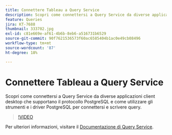 ```yaml
---
title: Connettere Tableau a Query Service
description: Scopri come connettersi a Query Service da diverse applicazioni client desktop che supportano il protocollo PostgreSQL e come utilizzare gli strumenti e i driver PostgreSQL per connettersi e scrivere query.
feature: Queries
jira: KT-7688
thumbnail: 333702.jpg
exl-id: c81e669e-af61-4b6b-8eb6-a516731b6529
source-git-commit: 90f7621536573f60ac6585404b1ac0e49cb08496
workflow-type: tm+mt
source-wordcount: '87'
ht-degree: 18%

---
```


# Connettere Tableau a Query Service

Scopri come connettersi a Query Service da diverse applicazioni client desktop che supportano il protocollo PostgreSQL e come utilizzare gli strumenti e i driver PostgreSQL per connettersi e scrivere query.

>[!VIDEO](https://video.tv.adobe.com/v/333702?quality=12&learn=on)

Per ulteriori informazioni, visitare il [Documentazione di Query Service](https://experienceleague.adobe.com/docs/experience-platform/query/home.html?lang=it).
